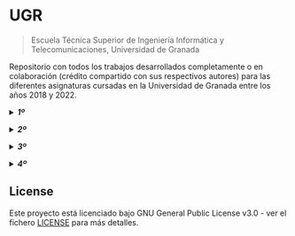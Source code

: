 # UGR

> Escuela Técnica Superior de Ingeniería Informática y Telecomunicaciones, Universidad de Granada

Repositorio con todos los trabajos desarrollados completamente o en colaboración (crédito compartido con sus respectivos autores) para las diferentes asignaturas cursadas en la Universidad de Granada entre los años 2018 y 2022.

<p><details><summary><b><em>1º</em></b></summary>

<dl>
    <dd> <blockquote>
    <ul>
        <li>ALEM</li>
        <li>FFT</li>
        <li>MP</li>
    </blockquote> </dd>
</dl>

</details></p>

<p><details><summary><b><em>2º</em></b></summary>

<dl>
    <dd> <blockquote>
    <ul>
        <li>AC</li>
        <li>ALG</li>
        <li>ED</li>
        <li>FBD</li>
        <li>FIS</li>
        <li>IA</li>
        <li>PDOO</li>
    </blockquote> </dd>
</dl>

</details></p>

<p><details><summary><b><em>3º</em></b></summary>

<dl>
    <dd> <blockquote>
    <ul>
        <li>DDSI</li>
        <li>FR</li>
        <li>IG</li>
        <li>MC</li>
        <li>TDRC</li>
    </blockquote> </dd>
</dl>

</details></p>

<p><details><summary><b><em>4º</em></b></summary>

<dl>
    <dd> <blockquote>
    <ul>
        <li>CEGE</li>
        <li>DAI</li>
        <li>DI</li>
        <li>SPSI</li>
    </blockquote> </dd>
</dl>

</details></p>

## License
Este proyecto está licenciado bajo GNU General Public License v3.0 - ver el fichero [LICENSE](LICENSE) para más detalles.